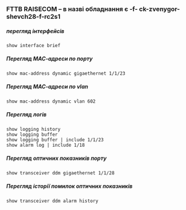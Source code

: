 ### FTTB RAISECOM – в назві обладнання є -f-  ck-zvenygor-shevch28-f-rc2s1 </summary>

##### перегляд інтерфейсів
    show interface brief
##### Перегляд МАС-адреси по порту
    show mac-address dynamic gigaethernet 1/1/23
##### Перегляд МАС-адреси по vlan
    show mac-address dynamic vlan 602
##### Перегляд логів
    show logging history 
    show logging buffer 
    show logging buffer | include 1/1/23 
    show alarm log | include 1/18 
##### Перегляд оптичних показників порту
    show transceiver ddm gigaethernet 1/1/28 
##### Перегляд історії помилок оптичних показників
    show transceiver ddm alarm history 


